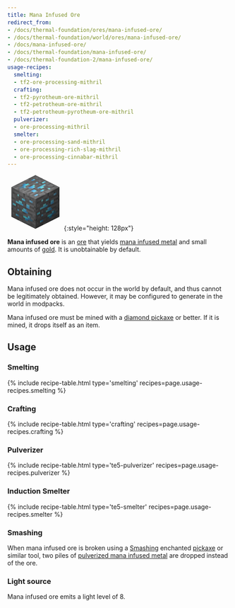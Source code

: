 ```yaml
---
title: Mana Infused Ore
redirect_from:
- /docs/thermal-foundation/ores/mana-infused-ore/
- /docs/thermal-foundation/world/ores/mana-infused-ore/
- /docs/mana-infused-ore/
- /docs/thermal-foundation/mana-infused-ore/
- /docs/thermal-foundation-2/mana-infused-ore/
usage-recipes:
  smelting:
  - tf2-ore-processing-mithril
  crafting:
  - tf2-pyrotheum-ore-mithril
  - tf2-petrotheum-ore-mithril
  - tf2-petrotheum-pyrotheum-ore-mithril
  pulverizer:
  - ore-processing-mithril
  smelter:
  - ore-processing-sand-mithril
  - ore-processing-rich-slag-mithril
  - ore-processing-cinnabar-mithril
---
```


![Mana Infused ore](/assets/images/thermal-foundation-2/ore-mithril.png){:style="height: 128px"}


**Mana infused ore** is an [ore](https://minecraft.gamepedia.com/Ore) that
yields [mana infused metal](/docs/1.12/thermal-foundation-2/mana-infused-ingot/) and small amounts of
[gold](https://minecraft.gamepedia.com/Gold_Ingot). It is unobtainable by
default.


Obtaining
---------

Mana infused ore does not occur in the world by default, and thus cannot be
legitimately obtained. However, it may be configured to generate in the world in
modpacks.

Mana infused ore must be mined with a [diamond
pickaxe](https://minecraft.gamepedia.com/Pickaxe) or better. If it is mined, it
drops itself as an item.


Usage
-----

### Smelting
{% include recipe-table.html type='smelting' recipes=page.usage-recipes.smelting %}

### Crafting
{% include recipe-table.html type='crafting' recipes=page.usage-recipes.crafting %}

### Pulverizer
{% include recipe-table.html type='te5-pulverizer' recipes=page.usage-recipes.pulverizer %}

### Induction Smelter
{% include recipe-table.html type='te5-smelter' recipes=page.usage-recipes.smelter %}

### Smashing
When mana infused ore is broken using a [Smashing](/docs/1.12/cofh-core-4/smashing/)
enchanted [pickaxe](https://minecraft.gamepedia.com/Pickaxe) or similar tool,
two piles of [pulverized mana infused
metal](/docs/1.12/thermal-foundation-2/pulverized-mana-infused-metal/) are dropped
instead of the ore.

### Light source
Mana infused ore emits a light level of 8.
